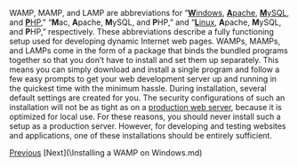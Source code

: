WAMP, MAMP, and LAMP are abbreviations for “[**W**indows](https://en.wikipedia.org/wiki/Microsoft_Windows), [**A**pache](https://en.wikipedia.org/wiki/Apache_HTTP_Server), [**M**ySQL](https://dev.mysql.com/doc/refman/5.7/en/what-is-mysql.html), and
[**P**HP](https://secure.php.net/),” “**M**ac, **A**pache, **M**ySQL, and **P**HP,” and “[**L**inux](https://www.linux.com/what-is-linux), **A**pache, **M**ySQL, and **P**HP,” respectively. These abbreviations describe a fully functioning setup used for developing dynamic Internet web pages.  WAMPs, MAMPs, and LAMPs come in the form of a package that binds the bundled programs together so that you don’t have to install and set them up separately. This means you can simply download and install a single program and follow a few easy prompts to get your web development server up and running in the quickest time with the minimum hassle.  During installation, several default settings are created for you. The security configurations of such an installation will not be as tight as on a [production web server](https://en.wikipedia.org/wiki/Deployment_environment), because it is optimized for local use. For these reasons, you should never install such a setup as a production server.  However, for developing and testing websites and applications, one of these installations should be entirely sufficient.

[Previous](\Intro.md)         [Next](\Installing a WAMP on Windows.md)
